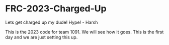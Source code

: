 # FRC-2023-Charged-Up
Lets get charged up my dude! Hype! - Harsh

This is the 2023 code for team 1091. We will see how it goes. This is the first day and we are just setting this up.
